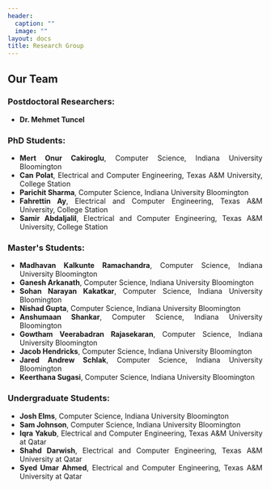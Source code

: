 ```yaml
---
header:
  caption: ""
  image: ""
layout: docs
title: Research Group
---
```


<style>
body {
  text-align: justify;
}
</style>

## Our Team

### Postdoctoral Researchers:
- **Dr. Mehmet Tuncel**

### PhD Students:
- **Mert Onur Cakiroglu**, Computer Science, Indiana University Bloomington
- **Can Polat**, Electrical and Computer Engineering, Texas A&M University, College Station
- **Parichit Sharma**, Computer Science, Indiana University Bloomington
- **Fahrettin Ay**, Electrical and Computer Engineering, Texas A&M University, College Station
- **Samir Abdaljalil**, Electrical and Computer Engineering, Texas A&M University, College Station

### Master's Students:
- **Madhavan Kalkunte Ramachandra**, Computer Science, Indiana University Bloomington
- **Ganesh Arkanath**, Computer Science, Indiana University Bloomington
- **Sohan Narayan Kakatkar**, Computer Science, Indiana University Bloomington
- **Nishad Gupta**, Computer Science, Indiana University Bloomington
- **Anshumaan Shankar**, Computer Science, Indiana University Bloomington
- **Gowtham Veerabadran Rajasekaran**, Computer Science, Indiana University Bloomington
- **Jacob Hendricks**, Computer Science, Indiana University Bloomington
- **Jared Andrew Schlak**, Computer Science, Indiana University Bloomington
- **Keerthana Sugasi**, Computer Science, Indiana University Bloomington

### Undergraduate Students:
- **Josh Elms**, Computer Science, Indiana University Bloomington
- **Sam Johnson**, Computer Science, Indiana University Bloomington
- **Iqra Yakub**, Electrical and Computer Engineering, Texas A&M University at Qatar
- **Shahd Darwish**, Electrical and Computer Engineering, Texas A&M University at Qatar
- **Syed Umar Ahmed**, Electrical and Computer Engineering, Texas A&M University at Qatar
